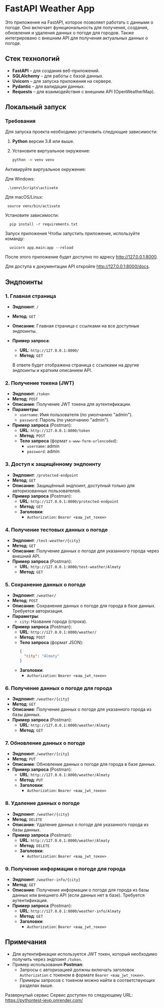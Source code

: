 # FastAPI Weather App

Это приложение на FastAPI, которое позволяет работать с данными о погоде. Оно включает функциональность для получения, создания, обновления и удаления данных о погоде для городов. Также интегрировано с внешним API для получения актуальных данных о погоде.

## Стек технологий

- **FastAPI** – для создания веб-приложений.
- **SQLAlchemy** – для работы с базой данных.
- **Uvicorn** – для запуска приложения на сервере.
- **Pydantic** – для валидации данных.
- **Requests** – для взаимодействия с внешним API (OpenWeatherMap).

## Локальный запуск

### Требования

Для запуска проекта необходимо установить следующие зависимости:

1. **Python** версии 3.8 или выше.
2. Установите виртуальное окружение:

      ```bash
   python -m venv venv
Активируйте виртуальное окружение:

Для Windows:

     .\venv\Scripts\activate

Для macOS/Linux:

     source venv/bin/activate
     
Установите зависимости:


      pip install -r requirements.txt
Запуск приложения
Чтобы запустить приложение, используйте команду:

      uvicorn app.main:app --reload
После этого приложение будет доступно по адресу http://127.0.0.1:8000.

Для доступа к документации API откройте http://127.0.0.1:8000/docs.

## Эндпоинты

### 1. **Главная страница**
- **Эндпоинт**: `/`
- **Метод**: `GET`
- **Описание**: Главная страница с ссылками на все доступные эндпоинты.
- **Пример запроса**:
  - **URL**: `http://127.0.0.1:8000/`
  - **Метод**: `GET`
  
  В ответе будет отображена страница с ссылками на другие эндпоинты и кратким описанием API.

### 2. **Получение токена (JWT)**
- **Эндпоинт**: `/token`
- **Метод**: `POST`
- **Описание**: Получение JWT токена для аутентификации.
- **Параметры**:
  - `username`: Имя пользователя (по умолчанию "admin").
  - `password`: Пароль (по умолчанию "admin").
- **Пример запроса** (Postman):
  - **URL**: `http://127.0.0.1:8000/token`
  - **Метод**: `POST`
  - **Тело запроса** (формат `x-www-form-urlencoded`):
    - `username`: admin
    - `password`: admin

### 3. **Доступ к защищённому эндпоинту**
- **Эндпоинт**: `/protected-endpoint`
- **Метод**: `GET`
- **Описание**: Защищённый эндпоинт, доступный только для авторизованных пользователей.
- **Пример запроса** (Postman):
  - **URL**: `http://127.0.0.1:8000/protected-endpoint`
  - **Метод**: `GET`
  - **Заголовки**:
    - `Authorization`: `Bearer <ваш_jwt_токен>`

### 4. **Получение тестовых данных о погоде**
- **Эндпоинт**: `/test-weather/{city}`
- **Метод**: `GET`
- **Описание**: Получение данных о погоде для указанного города через внешний API.
- **Пример запроса** (Postman):
  - **URL**: `http://127.0.0.1:8000/test-weather/Almaty`
  - **Метод**: `GET`

### 5. **Сохранение данных о погоде**
- **Эндпоинт**: `/weather/`
- **Метод**: `POST`
- **Описание**: Сохранение данных о погоде для города в базе данных. Требуется авторизация.
- **Параметры**:
  - `city`: Название города (строка).
- **Пример запроса** (Postman):
  - **URL**: `http://127.0.0.1:8000/weather/`
  - **Метод**: `POST`
  - **Тело запроса** (формат JSON):
    ```json
    {
      "city": "Almaty"
    }
    ```
  - **Заголовки**:
    - `Authorization`: `Bearer <ваш_jwt_токен>`

### 6. **Получение данных о погоде для города**
- **Эндпоинт**: `/weather/{city}`
- **Метод**: `GET`
- **Описание**: Получение данных о погоде для указанного города из базы данных.
- **Пример запроса** (Postman):
  - **URL**: `http://127.0.0.1:8000/weather/Almaty`
  - **Метод**: `GET`

### 7. **Обновление данных о погоде**
- **Эндпоинт**: `/weather/{city}`
- **Метод**: `PUT`
- **Описание**: Обновление данных о погоде для города в базе данных.
- **Пример запроса** (Postman):
  - **URL**: `http://127.0.0.1:8000/weather/Almaty`
  - **Метод**: `PUT`
  - **Заголовки**:
    - `Authorization`: `Bearer <ваш_jwt_токен>`

### 8. **Удаление данных о погоде**
- **Эндпоинт**: `/weather/{city}`
- **Метод**: `DELETE`
- **Описание**: Удаление данных о погоде для указанного города из базы данных.
- **Пример запроса** (Postman):
  - **URL**: `http://127.0.0.1:8000/weather/Almaty`
  - **Метод**: `DELETE`
  - **Заголовки**:
    - `Authorization`: `Bearer <ваш_jwt_токен>`

### 9. **Получение информации о погоде для города**
- **Эндпоинт**: `/weather-info/{city}`
- **Метод**: `GET`
- **Описание**: Получение информации о погоде для города из базы данных или внешнего API (если данных нет в базе). Требуется аутентификация.
- **Пример запроса** (Postman):
  - **URL**: `http://127.0.0.1:8000/weather-info/Almaty`
  - **Метод**: `GET`
  - **Заголовки**:
    - `Authorization`: `Bearer <ваш_jwt_токен>`

## Примечания

- Для аутентификации используется JWT токен, который необходимо получить через эндпоинт `/token`.
- Пример использования **Postman**:
  - Запросы с авторизацией должны включать заголовок `Authorization` с токеном в формате `Bearer <ваш_jwt_токен>`.
  - Примеры запросов с токеном можно найти в соответствующих разделах выше.

Развернутый сервис
Cервис доступен по следующему URL: https://pythontest-ievp.onrender.com/

